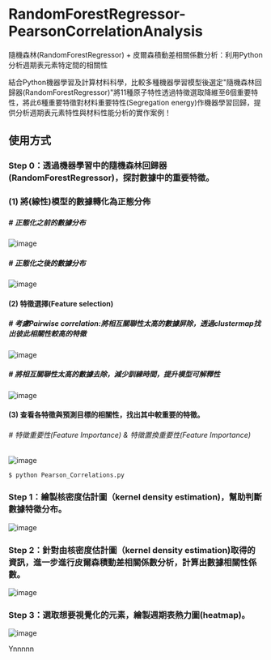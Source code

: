 # RandomForestRegressor-PearsonCorrelationAnalysis
隨機森林(RandomForestRegressor) + 皮爾森積動差相關係數分析：利用Python分析週期表元素特定間的相關性

結合Python機器學習及計算材料科學，比較多種機器學習模型後選定"隨機森林回歸器(RandomForestRegressor)"將11種原子特性透過特徵選取降維至6個重要特性，將此6種重要特徵對材料重要特性(Segregation energy)作機器學習回歸，提供分析週期表元素特性與材料性能分析的實作案例！

## 使用方式

### Step 0：透過機器學習中的隨機森林回歸器(RandomForestRegressor)，探討數據中的重要特徵。
### (1) 將(線性)模型的數據轉化為正態分佈
##### # 正態化之前的數據分布
![image](https://user-images.githubusercontent.com/111637364/189491387-c191bff2-8be3-47a2-97eb-56bcf85fb223.png)

##### # 正態化之後的數據分布
![image](https://user-images.githubusercontent.com/111637364/189491407-1965d4f3-d475-4d6d-b25d-431c476a8f51.png)

#### (2) 特徵選擇(Feature selection)
##### # 考慮Pairwise correlation:將相互關聯性太高的數據屏除，透過clustermap找出彼此相關性較高的特徵   
![image](https://user-images.githubusercontent.com/111637364/190912749-f704b325-a248-48f0-85b9-e1300709972c.png)

##### # 將相互關聯性太高的數據去除，減少訓練時間，提升模型可解釋性   
![image](https://user-images.githubusercontent.com/111637364/189534906-898b8002-7833-4781-b694-c699114d315d.png)

#### (3) 查看各特徵與預測目標的相關性，找出其中較重要的特徵。   
###### # 特徵重要性(Feature Importance) & 特徵置換重要性(Feature Importance)
![image](https://user-images.githubusercontent.com/111637364/190912801-d759dcc4-4084-4d13-b690-c107d7496aa3.png)

```
$ python Pearson_Correlations.py
```
### Step 1：繪製核密度估計圖（kernel density estimation)，幫助判斷數據特徵分布。
![image](https://user-images.githubusercontent.com/111637364/188358075-2f956fe1-fe1e-4da6-a834-c20a34c09b70.png)

### Step 2：針對由核密度估計圖（kernel density estimation)取得的資訊，進一步進行皮爾森積動差相關係數分析，計算出數據相關性係數。
![image](https://user-images.githubusercontent.com/111637364/188369720-b1ef8227-b95b-4290-a940-de9e0ea582f0.png)

### Step 3：選取想要視覺化的元素，繪製週期表熱力圖(heatmap)。
![image](https://user-images.githubusercontent.com/111637364/188358128-3a75d0a4-96de-453b-bba3-3cc92ad348d6.png)

Ynnnnn
